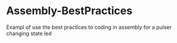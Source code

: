 # Assembly-BestPractices
Exampl of use the best practices to coding in assembly for a pulser changing state led 

